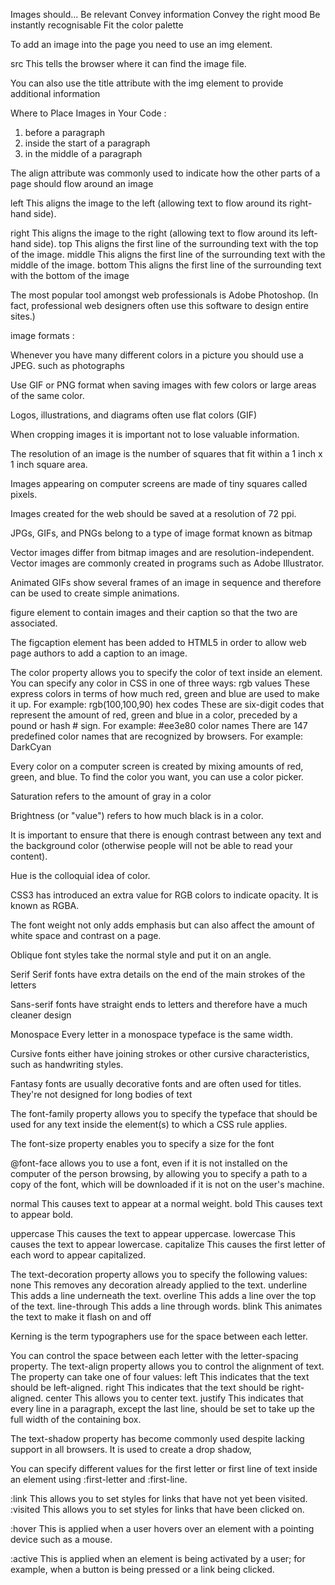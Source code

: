 
Images should...
 Be relevant
 Convey information
 Convey the right mood
 Be instantly recognisable
 Fit the color palette
 
 To add an image into the page
you need to use an img
element.

src
This tells the browser where
it can find the image file.

You can also use the title
attribute with the img element
to provide additional information 

Where to Place Images
in Your Code  :
1. before a paragraph
2. inside the start of a
paragraph
3.  in the middle of a
paragraph


The align attribute was
commonly used to indicate how
the other parts of a page should
flow around an image

left
This aligns the image to the left
(allowing text to flow around its
right-hand side).

right
This aligns the image to the right
(allowing text to flow around its
left-hand side).
top
This aligns the first line of the
surrounding text with the top of
the image.
middle
This aligns the first line of the
surrounding text with the middle
of the image.
bottom
This aligns the first line of the
surrounding text with the bottom
of the image

The most popular tool amongst
web professionals is Adobe
Photoshop. (In fact, professional
web designers often use this
software to design entire sites.) 

image formats :

Whenever you have many different
colors in a picture you should use a JPEG. such as photographs



Use GIF or PNG format
when saving images
with few colors or large
areas of the same color.
 
  Logos, illustrations, and diagrams
often use flat colors (GIF)

When cropping images it is important not to
lose valuable information. 

 The
resolution of an image is the
number of squares that fit within
a 1 inch x 1 inch square area.

Images appearing on computer
screens are made of tiny squares
called pixels.

Images created for the web should be saved at
a resolution of 72 ppi.

JPGs, GIFs, and PNGs belong to
a type of image format known
as bitmap

Vector images differ from bitmap images and
are resolution-independent. Vector images are
commonly created in programs such as Adobe
Illustrator.

Animated GIFs show several frames of an
image in sequence and therefore can be used to
create simple animations.

 figure element to
contain images and their caption
so that the two are associated. 

The figcaption element has
been added to HTML5 in order
to allow web page authors to add
a caption to an image.


The color property allows you
to specify the color of text inside
an element. You can specify any
color in CSS in one of three ways:
rgb values
These express colors in terms
of how much red, green and
blue are used to make it up. For
example: rgb(100,100,90)
 hex codes
These are six-digit codes that
represent the amount of red,
green and blue in a color,
preceded by a pound or hash #
sign. For example: #ee3e80
color names
There are 147 predefined color
names that are recognized
by browsers. For example:
DarkCyan


Every color on a computer screen is created by mixing amounts of red,
green, and blue. To find the color you want, you can use a color picker.

Saturation refers to the amount
of gray in a color

Brightness (or "value") refers
to how much black is in a color. 

It is important to ensure that there is enough contrast
between any text and the background color (otherwise
people will not be able to read your content).

Hue is the colloquial idea of
color.

CSS3 has introduced an extra value for RGB colors to
indicate opacity. It is known as RGBA.


The font weight not only adds
emphasis but can also affect
the amount of white space and
contrast on a page.

Oblique
font styles take the normal style
and put it on an angle.

Serif
Serif fonts have extra details on
the end of the main strokes of
the letters

Sans-serif fonts have straight
ends to letters and therefore
have a much cleaner design

Monospace
Every letter in a monospace
typeface is the same width. 

Cursive fonts either have
joining strokes or other cursive
characteristics, such as
handwriting styles.

Fantasy fonts are usually
decorative fonts and are often
used for titles. They're not
designed for long bodies of text

The font-family property
allows you to specify the
typeface that should be used for
any text inside the element(s) to
which a CSS rule applies.

The font-size property enables
you to specify a size for the
font

@font-face allows you to use
a font, even if it is not installed
on the computer of the person
browsing, by allowing you to
specify a path to a copy of the
font, which will be downloaded if
it is not on the user's machine.

normal
This causes text to appear at a
normal weight.
bold
This causes text to appear bold.

uppercase
This causes the text to appear
uppercase.
lowercase
This causes the text to appear
lowercase.
capitalize
This causes the first letter of
each word to appear capitalized.


The text-decoration property
allows you to specify the
following values:
none
This removes any decoration
already applied to the text.
underline
This adds a line underneath the
text.
overline
This adds a line over the top of
the text.
line-through
This adds a line through words.
blink
This animates the text to make it
flash on and off

Kerning is the term
typographers use for the space
between each letter. 

You can
control the space between each
letter with the letter-spacing
property.
The text-align property allows
you to control the alignment of
text. The property can take one
of four values:
left
This indicates that the text
should be left-aligned.
right
This indicates that the text
should be right-aligned.
center
This allows you to center text.
justify
This indicates that every line in
a paragraph, except the last line,
should be set to take up the full
width of the containing box.

The text-shadow property has
become commonly used despite
lacking support in all browsers.
It is used to create a drop
shadow, 

You can specify different values
for the first letter or first line of
text inside an element using
:first-letter and
:first-line. 

:link
This allows you to set styles
for links that have not yet been
visited.
:visited
This allows you to set styles for
links that have been clicked on. 

:hover
This is applied when a user
hovers over an element with a
pointing device such as a mouse. 

:active
This is applied when an element
is being activated by a user; for
example, when a button is being
pressed or a link being clicked. 

